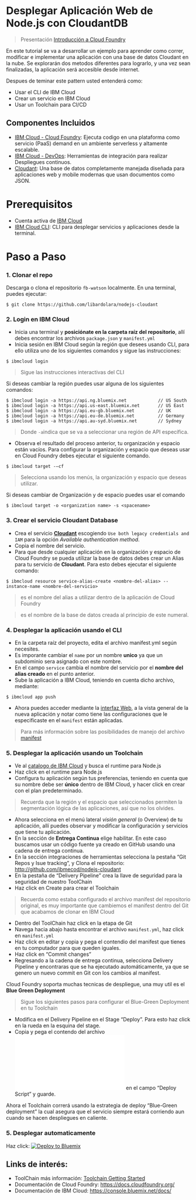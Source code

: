 # Desplegar Aplicación Web de Node.js con CloudantDB

> Presentación [Introducción a Cloud Foundry](https://ibm.box.com/v/cf-ppt)

En este tutorial se va a desarrollar un ejemplo para aprender como correr, modificar e implementar una aplicación con una base de datos Cloudant en la nube. Se explorarán dos metodos diferentes para lograrlo, y una vez sean finalizadas, la aplicación será accesible desde internet. 

Despues de teminar este pattern usted entenderá como: 

* Usar el CLI de IBM Cloud
* Crear un servicio en IBM Cloud
* Usar un Toolchain para CI/CD

## Componentes Incluidos

* [IBM Cloud - Cloud Foundry](https://console.bluemix.net/dashboard/cloudfoundry/overview): Ejecuta codigo en una plataforma como servicio (PaaS) demand en un ambiente serverless y altamente escalable.
* [IBM Cloud - DevOps](https://console.bluemix.net/devops/getting-started): Herramientas de integración para realizar Despliegues continuos.
* [Cloudant](https://console.ng.bluemix.net/catalog/services/cloudant-nosql-db): Una base de datos completamente manejada diseñada para aplicaciones web y mobile modernas que usan documentos como JSON.

# Prerequisitos

* Cuenta activa de [IBM Cloud](https://console.bluemix.net)
* [IBM Cloud CLI](https://console.bluemix.net/docs/cli/reference/ibmcloud/download_cli.html#install_use): CLI para desplegar servicios y aplicaciones desde la terminal.

# Paso a Paso

### 1. Clonar el repo

Descarga o clona el repositorio `fb-watson` localmente. 
En una terminal, puedes ejecutar:

```
$ git clone https://github.com/libardolara/nodejs-cloudant
```

### 2. Login en IBM Cloud

*	Inicia una terminal y **posiciónate en la carpeta raíz del repositorio**, allí debes encontrar los archivos `package.json` y `manifest.yml`
*	Inicia sesión en IBM Cloud según la región que desees usando CLI, para ello utiliza uno de los siguientes comandos y sigue las instrucciones: 

```
$ ibmcloud login
```
> Sigue las instrucciones interactivas del CLI

Si deseas cambiar la región puedes usar alguna de los siguientes comandos:

```
$ ibmcloud login -a https://api.ng.bluemix.net            // US South
$ ibmcloud login -a https://api.us-east.bluemix.net       // US East
$ ibmcloud login -a https://api.eu-gb.bluemix.net         // UK
$ ibmcloud login -a https://api.eu-de.bluemix.net         // Germany
$ ibmcloud login -a https://api.au-syd.bluemix.net        // Sydney
```
> Donde `-a`indica que se va a seleccionar una región de API específica.

*	Observa el resultado del proceso anterior, tu organización y espacio están vacíos. Para configurar la organización y espacio que deseas usar en Cloud Foundry debes ejecutar el siguiente comando.

```
$ ibmcloud target -–cf
```
> Selecciona usando los menús, la organización y espacio que deseas utilizar.

Si deseas cambiar de Organización y de espacio puedes usar el comando

```
$ ibmcloud target -o <organization name> -s <spacename>
```

### 3. Crear el servicio Cloudant Database

* Crea el servicio [**Cloudant**](https://console.bluemix.net/catalog/services/cloudant) escogiendo `Use both legacy credentials and IAM` para la opción _Available authentication method_. 
* Copia el nombre del servicio.
* Para que desde cualquier aplicación en la organización y espacio de Cloud Foundry se pueda utilizar la base de datos debes crear un Alias para tu servicio de **Cloudant**. Para esto debes ejecutar el siguiente comando:

```
$ ibmcloud resource service-alias-create <nombre-del-alias> --instance-name <nombre-del-servicio>
```
> <nombre-del-alias> es el nombre del alias a utilizar dentro de la aplicación de Cloud Foundry

>	<nombre-del-servicio> es el nombre de la base de datos creada al principio de este numeral.

### 4. Desplegar la aplicación usando el CLI

*	En la carpeta raíz del proyecto, edita el archivo manifest.yml según necesites. 
* Es imporante cambiar el `name` por un nombre **unico** ya que un subdominio sera asignado con este nombre.
* En el campo `service` cambia el nombre del servicio por el **nombre del alias creado** en el punto anterior.
* Sube la aplicación a IBM Cloud, teniendo en cuenta dicho archivo, mediante: 

```
$ ibmcloud app push 
```

*	Ahora puedes acceder mediante la [interfaz Web](https://console.bluemix.net/dashboard/apps), a la vista general de la nueva aplicación y notar como tiene las configuraciones que le especificaste en el `manifest` están aplicadas.
> Para más información sobre las posibilidades de manejo del archivo [manifest](https://docs.cloudfoundry.org/devguide/deploy-apps/manifest.html)

### 5. Desplegar la aplicación usando un Toolchain

* Ve al [catalogo de IBM Cloud](https://console.bluemix.net/catalog/?search=runtime) y busca el runtime para Node.js
* Haz click en el runtime para Node.js
*	Configura tu aplicación según tus preferencias, teniendo en cuenta que su nombre debe ser **único** dentro de IBM Cloud, y hacer click en crear con el plan predeterminado. 
> Recuerda que la región y el espacio que seleccionados permiten la segmentación lógica de las aplicaciones, así que no los olvides.
*	Ahora selecciona en el menú lateral _visión general_ (o Overview) de tu aplicación, allí puedes observar y modificar la configuración y servicios que tiene tu aplicación.
* En la sección de **Entrega Continua** elige habilitar. En este caso buscamos usar un código fuente ya creado en GitHub usando una cadena de entrega continua.
* En la sección integraciones de herramientas selecciona la pestaña “Git Repos y Isue tracking”, y Clona el repositorio:
http://github.com/ibmecod/nodejs-cloudant
* En la pestaña de “Delivery Pipeline” crea la llave de seguridad para la seguridad de nuestro ToolChain
* Haz click en Create para crear el Toolchain
> Recuerda como estaba configurado el archivo manifest del repositorio original, es muy importante que cambiemos el manifest dentro del Git que acabamos de clonar en IBM Cloud
* Dentro del ToolChain haz click en la etapa de Git
* Navega hacia abajo hasta encontrar el archivo `manifest.yml`, haz click en `manifest.yml`
* Haz click en editar y copia y pega el contendio del manifest que tienes en tu computador para que queden iguales. 
* Haz click en “Commit changes”
* Regresando a la cadena de entrega continua, selecciona Delivery Pipeline y encontraras que se ha ejecutado automáticamente, ya que se genero un nuevo commit en Git con los cambios al manifest.

Cloud Foundry soporta muchas tecnicas de despliegue, una muy util es el **Blue Green Deployment**
> Sigue los siguientes pasos para configurar el Blue-Green Deployment en tu Toolchain

* Modifica en el Delivery Pipeline en el Stage “Deploy”. Para esto haz click en la rueda en la esquina del stage.
* Copia y pega el contendo del archivo ![](blue-green.txt) en el campo “Deploy Script” y guarde.

Ahora el Toolchain correrá usando la estrategia de deploy “Blue-Green deployment” la cual asegura que el servicio siempre estará corriendo aun cuando se hacen despliegues en caliente.

### 5. Desplegar automaticamente

Haz click:
[![Deploy to Bluemix](https://bluemix.net/deploy/button.png)](https://bluemix.net/deploy?repository=https://github.com/libardolara/nodejs-cloudant)


## Links de interés:
*	ToolChain más información: [Toolchain Getting Started](https://console.bluemix.net/docs/services/ContinuousDelivery/toolchains_working.html#toolchains_getting_started)
*	Documentación de Cloud Foundry: https://docs.cloudfoundry.org/ 
*	Documentación de IBM Cloud: https://console.bluemix.net/docs/ 
